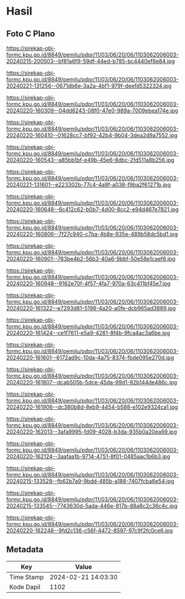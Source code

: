 # Hasil

## Foto C Plano

https://sirekap-obj-formc.kpu.go.id/8849/pemilu/pdpr/11/03/06/20/06/1103062006003-20240215-200503--bf81a6f9-59df-44ed-b785-bc4440ef8e84.jpg

https://sirekap-obj-formc.kpu.go.id/8849/pemilu/pdpr/11/03/06/20/06/1103062006003-20240221-131256--0671db6e-3a2a-4bf1-979f-deefd5322324.jpg

https://sirekap-obj-formc.kpu.go.id/8849/pemilu/pdpr/11/03/06/20/06/1103062006003-20240220-160309--04dd6243-08f0-47e0-989a-7009ebea174e.jpg

https://sirekap-obj-formc.kpu.go.id/8849/pemilu/pdpr/11/03/06/20/06/1103062006003-20240220-160410--01628cc7-bf92-42b4-9b04-3dea2d9a7552.jpg

https://sirekap-obj-formc.kpu.go.id/8849/pemilu/pdpr/11/03/06/20/06/1103062006003-20240220-160543--a85bb1bf-e49b-45e6-8dbc-2fd511a8b256.jpg

https://sirekap-obj-formc.kpu.go.id/8849/pemilu/pdpr/11/03/06/20/06/1103062006003-20240221-131601--e223302b-77c4-4a9f-a038-f9ba2f61271b.jpg

https://sirekap-obj-formc.kpu.go.id/8849/pemilu/pdpr/11/03/06/20/06/1103062006003-20240220-160648--6c412c62-b0b7-4d00-8cc2-e94d467e7821.jpg

https://sirekap-obj-formc.kpu.go.id/8849/pemilu/pdpr/11/03/06/20/06/1103062006003-20240220-160806--7f27c940-c7ba-4b8e-935e-489b58dc5bd1.jpg

https://sirekap-obj-formc.kpu.go.id/8849/pemilu/pdpr/11/03/06/20/06/1103062006003-20240220-160901--783be4b2-56b3-40a6-9bbf-50e58e1caef6.jpg

https://sirekap-obj-formc.kpu.go.id/8849/pemilu/pdpr/11/03/06/20/06/1103062006003-20240220-160948--9162e70f-4f57-4fa7-970a-63c411bf45e7.jpg

https://sirekap-obj-formc.kpu.go.id/8849/pemilu/pdpr/11/03/06/20/06/1103062006003-20240220-161322--e7293d81-5198-4a20-a0fe-dcb965ad3889.jpg

https://sirekap-obj-formc.kpu.go.id/8849/pemilu/pdpr/11/03/06/20/06/1103062006003-20240220-161424--ce1f7611-e5a9-4261-8f4b-9fca4ac3a6be.jpg

https://sirekap-obj-formc.kpu.go.id/8849/pemilu/pdpr/11/03/06/20/06/1103062006003-20240220-161601--6172ad9c-10da-4a75-8374-fbde095e270d.jpg

https://sirekap-obj-formc.kpu.go.id/8849/pemilu/pdpr/11/03/06/20/06/1103062006003-20240220-161807--dcab505b-5dce-45da-99d1-92b144de486c.jpg

https://sirekap-obj-formc.kpu.go.id/8849/pemilu/pdpr/11/03/06/20/06/1103062006003-20240220-161906--dc380b8d-8eb9-4454-b588-e102e9324ca1.jpg

https://sirekap-obj-formc.kpu.go.id/8849/pemilu/pdpr/11/03/06/20/06/1103062006003-20240220-162013--3afa9995-fd09-4028-b3da-935b0a20ea69.jpg

https://sirekap-obj-formc.kpu.go.id/8849/pemilu/pdpr/11/03/06/20/06/1103062006003-20240220-162124--3aafaa1b-9714-4751-8f01-0485aac1b6b3.jpg

https://sirekap-obj-formc.kpu.go.id/8849/pemilu/pdpr/11/03/06/20/06/1103062006003-20240215-133528--fb62b7a9-9bdd-485b-a188-7407fcba6e54.jpg

https://sirekap-obj-formc.kpu.go.id/8849/pemilu/pdpr/11/03/06/20/06/1103062006003-20240215-133545--7743630d-5ada-446e-917b-88a8c2c36c4c.jpg

https://sirekap-obj-formc.kpu.go.id/8849/pemilu/pdpr/11/03/06/20/06/1103062006003-20240220-162248--9fd2c136-c56f-4472-8597-97c9f2fc0ce6.jpg


## Metadata

| Key        | Value               |
| ---------- | ------------------- |
| Time Stamp | 2024-02-21 14:03:30 |
| Kode Dapil | 1102                |



